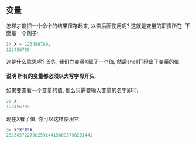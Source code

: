 
## 变量

怎样才能把一个命令的结果保存起来, 以供后面使用呢? 这就是变量的职责所在. 下面是一个例子:

```erl
1> X = 123456789.
123456789
```

这是什么意思呢? 首先, 我们向变量X赋了一个值, 然后shell打印出了变量的值.

#### 说明   所有的变量都必须以大写字母开头.

如果要查看一个变量的值, 那么只需要输入变量的名字即可:

```erl
2> X.
123456789
```

现在X有了值, 你可以这样使用它:

```erl
3> X*X*X*X.
232305722798259244150093798251441
```

